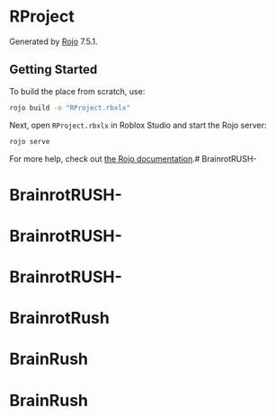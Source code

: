# RProject
Generated by [Rojo](https://github.com/rojo-rbx/rojo) 7.5.1.

## Getting Started
To build the place from scratch, use:

```bash
rojo build -o "RProject.rbxlx"
```

Next, open `RProject.rbxlx` in Roblox Studio and start the Rojo server:

```bash
rojo serve
```

For more help, check out [the Rojo documentation](https://rojo.space/docs).# BrainrotRUSH-
# BrainrotRUSH-
# BrainrotRUSH-
# BrainrotRUSH-
# BrainrotRush
# BrainRush
# BrainRush
